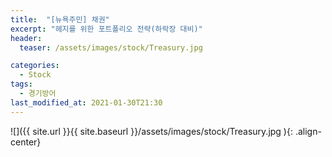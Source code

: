 ```yaml
---
title:  "[뉴욕주민] 채권"
excerpt: "헤지를 위한 포트폴리오 전략(하락장 대비)"
header:
  teaser: /assets/images/stock/Treasury.jpg

categories:
  - Stock
tags:
  - 경기방어
last_modified_at: 2021-01-30T21:30
---
```


![]({{ site.url }}{{ site.baseurl }}/assets/images/stock/Treasury.jpg   ){: .align-center} 




